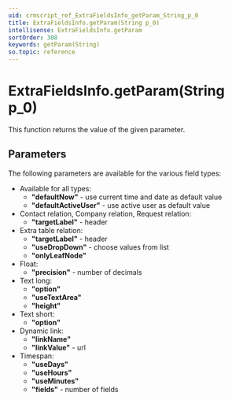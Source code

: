 ```yaml
---
uid: crmscript_ref_ExtraFieldsInfo_getParam_String_p_0
title: ExtraFieldsInfo.getParam(String p_0)
intellisense: ExtraFieldsInfo.getParam
sortOrder: 308
keywords: getParam(String)
so.topic: reference
---
```


# ExtraFieldsInfo.getParam(String p_0)

This function returns the value of the given parameter.

## Parameters

The following parameters are available for the various field types:

 - Available for all types:
     - <b>"defaultNow"</b> - use current time and date as default value
     - <b>"defaultActiveUser"</b> - use active user as default value
 - Contact relation, Company relation, Request relation:
     - <b>"targetLabel"</b> - header
 - Extra table relation:
     - <b>"targetLabel"</b> - header
     - <b>"useDropDown"</b> - choose values from list
     - <b>"onlyLeafNode"</b>
 - Float:
    - <b>"precision"</b> - number of decimals
 - Text long:
    - <b>"option"</b>
    - <b>"useTextArea"</b>
    - <b>"height"</b>
 - Text short:
    - <b>"option"</b>
 - Dynamic link:
    - <b>"linkName"</b>
    - <b>"linkValue"</b> - url
 - Timespan:
    - <b>"useDays"</b>
    - <b>"useHours"</b>
    - <b>"useMinutes"</b>
    - <b>"fields"</b> - number of fields

